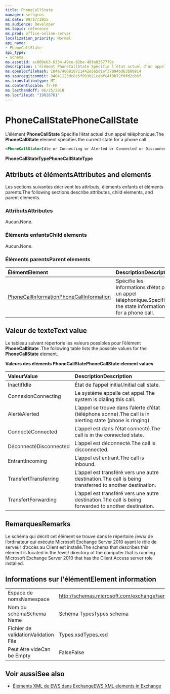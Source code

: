 ```yaml
---
title: PhoneCallState
manager: sethgros
ms.date: 09/17/2015
ms.audience: Developer
ms.topic: reference
ms.prod: office-online-server
localization_priority: Normal
api_name:
- PhoneCallState
api_type:
- schema
ms.assetid: ac009eb3-6334-49ce-82be-48fe83577f9c
description: L’élément PhoneCallState Spécifie l’état actuel d’un appel téléphonique.
ms.openlocfilehash: 184a7400810711442e565d1ef37094bd63b00914
ms.sourcegitcommit: 34041125dc8c5f993b21cebfc4f8b72f0fd2cb6f
ms.translationtype: MT
ms.contentlocale: fr-FR
ms.lasthandoff: 06/25/2018
ms.locfileid: "19828761"
---
```

# <a name="phonecallstate"></a><span data-ttu-id="f1cbe-103">PhoneCallState</span><span class="sxs-lookup"><span data-stu-id="f1cbe-103">PhoneCallState</span></span>

<span data-ttu-id="f1cbe-104">L’élément **PhoneCallState** Spécifie l’état actuel d’un appel téléphonique.</span><span class="sxs-lookup"><span data-stu-id="f1cbe-104">The **PhoneCallState** element specifies the current state for a phone call.</span></span> 
  
```xml
<PhoneCallState>Idle or Connecting or Alerted or Connected or Disconnected or Incoming or Transferring or Forwarding</PhoneCallState>
```

 <span data-ttu-id="f1cbe-105">**PhoneCallStateType**</span><span class="sxs-lookup"><span data-stu-id="f1cbe-105">**PhoneCallStateType**</span></span>
## <a name="attributes-and-elements"></a><span data-ttu-id="f1cbe-106">Attributs et éléments</span><span class="sxs-lookup"><span data-stu-id="f1cbe-106">Attributes and elements</span></span>

<span data-ttu-id="f1cbe-107">Les sections suivantes décrivent les attributs, éléments enfants et éléments parents.</span><span class="sxs-lookup"><span data-stu-id="f1cbe-107">The following sections describe attributes, child elements, and parent elements.</span></span>
  
### <a name="attributes"></a><span data-ttu-id="f1cbe-108">Attributs</span><span class="sxs-lookup"><span data-stu-id="f1cbe-108">Attributes</span></span>

<span data-ttu-id="f1cbe-109">Aucun.</span><span class="sxs-lookup"><span data-stu-id="f1cbe-109">None.</span></span>
  
### <a name="child-elements"></a><span data-ttu-id="f1cbe-110">Éléments enfants</span><span class="sxs-lookup"><span data-stu-id="f1cbe-110">Child elements</span></span>

<span data-ttu-id="f1cbe-111">Aucun.</span><span class="sxs-lookup"><span data-stu-id="f1cbe-111">None.</span></span>
  
### <a name="parent-elements"></a><span data-ttu-id="f1cbe-112">Éléments parents</span><span class="sxs-lookup"><span data-stu-id="f1cbe-112">Parent elements</span></span>

|<span data-ttu-id="f1cbe-113">**Élément**</span><span class="sxs-lookup"><span data-stu-id="f1cbe-113">**Element**</span></span>|<span data-ttu-id="f1cbe-114">**Description**</span><span class="sxs-lookup"><span data-stu-id="f1cbe-114">**Description**</span></span>|
|:-----|:-----|
|[<span data-ttu-id="f1cbe-115">PhoneCallInformation</span><span class="sxs-lookup"><span data-stu-id="f1cbe-115">PhoneCallInformation</span></span>](phonecallinformation.md) <br/> |<span data-ttu-id="f1cbe-116">Spécifie les informations d’état pour un appel téléphonique.</span><span class="sxs-lookup"><span data-stu-id="f1cbe-116">Specifies the state information for a phone call.</span></span>  <br/> |
   
## <a name="text-value"></a><span data-ttu-id="f1cbe-117">Valeur de texte</span><span class="sxs-lookup"><span data-stu-id="f1cbe-117">Text value</span></span>

<span data-ttu-id="f1cbe-118">Le tableau suivant répertorie les valeurs possibles pour l’élément **PhoneCallState** .</span><span class="sxs-lookup"><span data-stu-id="f1cbe-118">The following table lists the possible values for the **PhoneCallState** element.</span></span> 
  
<span data-ttu-id="f1cbe-119">**Valeurs des éléments PhoneCallState**</span><span class="sxs-lookup"><span data-stu-id="f1cbe-119">**PhoneCallState element values**</span></span>

|<span data-ttu-id="f1cbe-120">**Valeur**</span><span class="sxs-lookup"><span data-stu-id="f1cbe-120">**Value**</span></span>|<span data-ttu-id="f1cbe-121">**Description**</span><span class="sxs-lookup"><span data-stu-id="f1cbe-121">**Description**</span></span>|
|:-----|:-----|
|<span data-ttu-id="f1cbe-122">Inactif</span><span class="sxs-lookup"><span data-stu-id="f1cbe-122">Idle</span></span>  <br/> |<span data-ttu-id="f1cbe-123">État de l’appel initial.</span><span class="sxs-lookup"><span data-stu-id="f1cbe-123">Initial call state.</span></span>  <br/> |
|<span data-ttu-id="f1cbe-124">Connexion</span><span class="sxs-lookup"><span data-stu-id="f1cbe-124">Connecting</span></span>  <br/> |<span data-ttu-id="f1cbe-125">Le système appelle cet appel.</span><span class="sxs-lookup"><span data-stu-id="f1cbe-125">The system is dialing this call.</span></span>  <br/> |
|<span data-ttu-id="f1cbe-126">Alerté</span><span class="sxs-lookup"><span data-stu-id="f1cbe-126">Alerted</span></span>  <br/> |<span data-ttu-id="f1cbe-127">L’appel se trouve dans l’alerte d’état (téléphone sonne).</span><span class="sxs-lookup"><span data-stu-id="f1cbe-127">The call is in alerting state (phone is ringing).</span></span>  <br/> |
|<span data-ttu-id="f1cbe-128">Connecté</span><span class="sxs-lookup"><span data-stu-id="f1cbe-128">Connected</span></span>  <br/> |<span data-ttu-id="f1cbe-129">L’appel est dans l’état connecté.</span><span class="sxs-lookup"><span data-stu-id="f1cbe-129">The call is in the connected state.</span></span>  <br/> |
|<span data-ttu-id="f1cbe-130">Déconnecté</span><span class="sxs-lookup"><span data-stu-id="f1cbe-130">Disconnected</span></span>  <br/> |<span data-ttu-id="f1cbe-131">L’appel est déconnecté.</span><span class="sxs-lookup"><span data-stu-id="f1cbe-131">The call is disconnected.</span></span>  <br/> |
|<span data-ttu-id="f1cbe-132">Entrant</span><span class="sxs-lookup"><span data-stu-id="f1cbe-132">Incoming</span></span>  <br/> |<span data-ttu-id="f1cbe-133">L’appel est entrant.</span><span class="sxs-lookup"><span data-stu-id="f1cbe-133">The call is inbound.</span></span>  <br/> |
|<span data-ttu-id="f1cbe-134">Transfert</span><span class="sxs-lookup"><span data-stu-id="f1cbe-134">Transferring</span></span>  <br/> |<span data-ttu-id="f1cbe-135">L’appel est transféré vers une autre destination.</span><span class="sxs-lookup"><span data-stu-id="f1cbe-135">The call is being transferred to another destination.</span></span>  <br/> |
|<span data-ttu-id="f1cbe-136">Transfert</span><span class="sxs-lookup"><span data-stu-id="f1cbe-136">Forwarding</span></span>  <br/> |<span data-ttu-id="f1cbe-137">L’appel est transféré vers une autre destination.</span><span class="sxs-lookup"><span data-stu-id="f1cbe-137">The call is being forwarded to another destination.</span></span>  <br/> |
   
## <a name="remarks"></a><span data-ttu-id="f1cbe-138">Remarques</span><span class="sxs-lookup"><span data-stu-id="f1cbe-138">Remarks</span></span>

<span data-ttu-id="f1cbe-139">Le schéma qui décrit cet élément se trouve dans le répertoire /ews/ de l’ordinateur qui exécute Microsoft Exchange Server 2010 ayant le rôle de serveur d’accès au Client est installé.</span><span class="sxs-lookup"><span data-stu-id="f1cbe-139">The schema that describes this element is located in the /ews/ directory of the computer that is running Microsoft Exchange Server 2010 that has the Client Access server role installed.</span></span>
  
## <a name="element-information"></a><span data-ttu-id="f1cbe-140">Informations sur l'élément</span><span class="sxs-lookup"><span data-stu-id="f1cbe-140">Element information</span></span>

|||
|:-----|:-----|
|<span data-ttu-id="f1cbe-141">Espace de noms</span><span class="sxs-lookup"><span data-stu-id="f1cbe-141">Namespace</span></span>  <br/> |http://schemas.microsoft.com/exchange/services/2006/types  <br/> |
|<span data-ttu-id="f1cbe-142">Nom du schéma</span><span class="sxs-lookup"><span data-stu-id="f1cbe-142">Schema Name</span></span>  <br/> |<span data-ttu-id="f1cbe-143">Schéma Types</span><span class="sxs-lookup"><span data-stu-id="f1cbe-143">Types schema</span></span>  <br/> |
|<span data-ttu-id="f1cbe-144">Fichier de validation</span><span class="sxs-lookup"><span data-stu-id="f1cbe-144">Validation File</span></span>  <br/> |<span data-ttu-id="f1cbe-145">Types.xsd</span><span class="sxs-lookup"><span data-stu-id="f1cbe-145">Types.xsd</span></span>  <br/> |
|<span data-ttu-id="f1cbe-146">Peut être vide</span><span class="sxs-lookup"><span data-stu-id="f1cbe-146">Can be Empty</span></span>  <br/> |<span data-ttu-id="f1cbe-147">False</span><span class="sxs-lookup"><span data-stu-id="f1cbe-147">False</span></span>  <br/> |
   
## <a name="see-also"></a><span data-ttu-id="f1cbe-148">Voir aussi</span><span class="sxs-lookup"><span data-stu-id="f1cbe-148">See also</span></span>



- [<span data-ttu-id="f1cbe-149">Éléments XML de EWS dans Exchange</span><span class="sxs-lookup"><span data-stu-id="f1cbe-149">EWS XML elements in Exchange</span></span>](ews-xml-elements-in-exchange.md)

